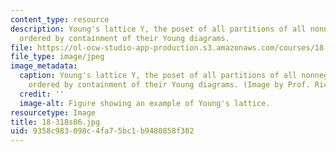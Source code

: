 ```yaml
---
content_type: resource
description: Young's lattice Y, the poset of all partitions of all nonnegative integers,
  ordered by containment of their Young diagrams.
file: https://ol-ocw-studio-app-production.s3.amazonaws.com/courses/18-318-topics-in-algebraic-combinatorics-spring-2006/9358c983098c4fa75bc1b9480858f302_18-318s06.jpg
file_type: image/jpeg
image_metadata:
  caption: Young's lattice Y, the poset of all partitions of all nonnegative integers,
    ordered by containment of their Young diagrams. (Image by Prof. Richard Stanley.)
  credit: ''
  image-alt: Figure showing an example of Young's lattice.
resourcetype: Image
title: 18-318s06.jpg
uid: 9358c983-098c-4fa7-5bc1-b9480858f302
---
```

